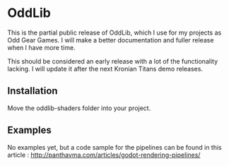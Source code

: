 # OddLib

This is the partial public release of OddLib, which I use for my projects as Odd Gear Games.
I will make a better documentation and fuller release when I have more time.

This should be considered an early release with a lot of the functionality lacking. I will update it after the next Kronian Titans demo releases.

## Installation

Move the oddlib-shaders folder into your project.

## Examples

No examples yet, but a code sample for the pipelines can be found in this article :
<http://panthavma.com/articles/godot-rendering-pipelines/>
